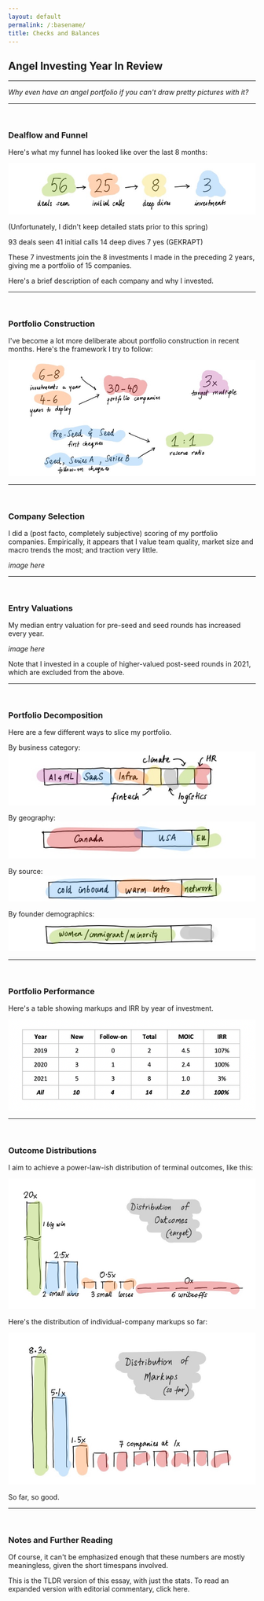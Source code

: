 ```yaml
---
layout: default
permalink: /:basename/
title: Checks and Balances
---
```


## Angel Investing Year In Review

----

*Why even have an angel portfolio if you can't draw pretty pictures with it?*

----

<br/>


### Dealflow and Funnel 

Here's what my funnel has looked like over the last 8 months:

<img src="/assets/img/funnel-stats.jpg" class="image">

(Unfortunately, I didn't keep detailed stats prior to this spring)

93 deals seen
41 initial calls
14 deep dives
7 yes (GEKRAPT) 


These 7 investments join the 8 investments I made in the preceding 2 years, giving me a portfolio of 15 companies.  

Here's a brief description of each company and why I invested.


----
<br/>

### Portfolio Construction

I've become a lot more deliberate about portfolio construction in recent months.  Here's the framework I try to follow:

<img src="/assets/img/portfolio-parameters.jpg" class="image">


----
<br/>

### Company Selection

I did a (post facto, completely subjective) scoring of my portfolio companies.  Empirically, it appears that I value team quality, market size and macro trends the most; and traction very little.

*image here*


----
<br/>

### Entry Valuations

My median entry valuation for pre-seed and seed rounds has increased every year.

*image here*

Note that I invested in a couple of higher-valued post-seed rounds in 2021, which are excluded from the above.


----
<br/>


### Portfolio Decomposition

Here are a few different ways to slice my portfolio.

By business category:
<img src="/assets/img/slice-category.jpg" class="image3">

By geography:
<img src="/assets/img/slice-geography.jpg" class="image3">

By source:
<img src="/assets/img/slice-channel.jpg" class="image3">

By founder demographics:
<img src="/assets/img/slice-founders.jpg" class="image3">


----
<br/>



### Portfolio Performance

Here's a table showing markups and IRR by year of investment.  

<img src="/assets/img/irr-table.png" class="image">



----
<br/>

### Outcome Distributions

I aim to achieve a power-law-ish distribution of terminal outcomes, like this: 

<img src="/assets/img/distribution-outcomes.jpg" class="image">

Here's the distribution of individual-company markups so far:

<img src="/assets/img/distribution-markups.jpg" class="image">

So far, so good.


----
<br/>

### Notes and Further Reading

Of course, it can't be emphasized enough that these numbers are mostly meaningless, given the short timespans involved. 


This is the TLDR version of this essay, with just the stats.  To read an expanded version with editorial commentary, click here.  




